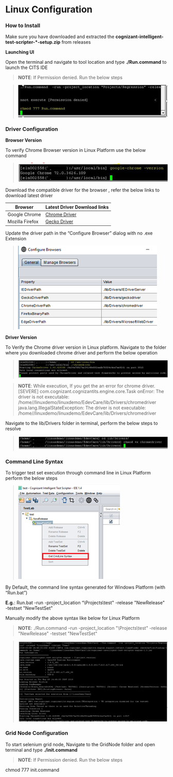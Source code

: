 # Linux Configuration

### How to Install


Make sure you have downloaded and extracted the **cognizant-intelligent-test-scripter-*-setup.zip** from releases


**Launching UI**

Open the terminal and navigate to tool location and type **./Run.command** to launch the CITS IDE

> **NOTE**: If Permission denied. Run the below steps

> ![](faqImage\permission.png)

### Driver Configuration

**Browser Version**

To verify Chrome Browser version in Linux Platform use the below command

> ![](faqImage\chrome_v.png)

Download the compatible driver for the browser , refer the below links to download latest driver

Browser | Latest Driver Download links
--------|-----------------------------
Google Chrome | [Chrome Driver](https://sites.google.com/a/chromium.org/chromedriver/downloads)
Mozilla Firefox | [Gecko Driver](https://github.com/mozilla/geckodriver/releases)

Update the driver path in the “Configure Browser” dialog with no .exe Extension

> ![](faqImage\browser_cfg.png)

**Driver Version**

To Verify the Chrome driver version in Linux platform. Navigate to the folder where you downloaded chrome driver and perform the below operation

> ![](faqImage\driver_v.png)

> **NOTE**: While execution, If you get the an error for chrome driver. [SEVERE] com.cognizant.cognizantits.engine.core.Task onError: The driver is not executable: /home/<user>/linuxdemo/linuxdemo/EdevCare/lib/Drivers/chromedriver java.lang.IllegalStateException: The driver is not executable: /home/<user>/linuxdemo/linuxdemo/EdevCare/lib/Drivers/chromedriver

Navigate to the lib/Drivers folder in terminal, perform the below steps to resolve

> ![](faqImage\driver_per.png)

### Command Line Syntax

To trigger test set execution through command line in Linux Platform perform the below steps

> ![](faqImage\cmd.png)

By Default, the command line syntax generated for Windows Platform (with “Run.bat”)

**E.g.**: Run.bat -run -project_location “\Projects\test" -release "NewRelease" -testset "NewTestSet"

Manually modify the above syntax like below for Linux Platform

> **NOTE**: ./Run.command -run -project_location "\Projects\test" -release "NewRelease" -testset "NewTestSet"

> ![](faqImage\run_cmd.png)

### Grid Node Configuration

To start selenium grid node, Navigate to the GridNode folder and open terminal and type **./init.command**

> **NOTE**: If Permission denied. Run the below steps

chmod 777 init.command

